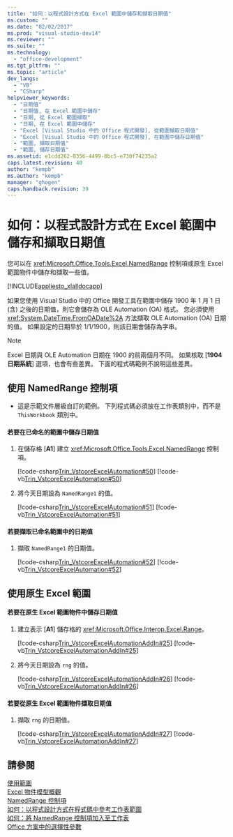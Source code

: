 ```yaml
---
title: "如何：以程式設計方式在 Excel 範圍中儲存和擷取日期值"
ms.custom: ""
ms.date: "02/02/2017"
ms.prod: "visual-studio-dev14"
ms.reviewer: ""
ms.suite: ""
ms.technology: 
  - "office-development"
ms.tgt_pltfrm: ""
ms.topic: "article"
dev_langs: 
  - "VB"
  - "CSharp"
helpviewer_keywords: 
  - "日期值"
  - "日期值, 在 Excel 範圍中儲存"
  - "日期, 從 Excel 範圍擷取"
  - "日期, 在 Excel 範圍中儲存"
  - "Excel [Visual Studio 中的 Office 程式開發], 從範圍擷取日期值"
  - "Excel [Visual Studio 中的 Office 程式開發], 在範圍中儲存日期值"
  - "範圍, 擷取日期值"
  - "範圍, 儲存日期值"
ms.assetid: e1cdd262-0356-4499-8bc5-e730f74235a2
caps.latest.revision: 40
author: "kempb"
ms.author: "kempb"
manager: "ghogen"
caps.handback.revision: 39
---
```

# 如何：以程式設計方式在 Excel 範圍中儲存和擷取日期值
  您可以在 <xref:Microsoft.Office.Tools.Excel.NamedRange> 控制項或原生 Excel 範圍物件中儲存和擷取一些值。  
  
 [!INCLUDE[appliesto_xlalldocapp](../vsto/includes/appliesto-xlalldocapp-md.md)]  
  
 如果您使用 Visual Studio 中的 Office 開發工具在範圍中儲存 1900 年 1 月 1 日 \(含\) 之後的日期值，則它會儲存為 OLE Automation \(OA\) 格式。  您必須使用 <xref:System.DateTime.FromOADate%2A> 方法擷取 OLE Automation \(OA\) 日期的值。  如果設定的日期早於 1\/1\/1900，則該日期會儲存為字串。  
  
> [!NOTE]  
>  Excel 日期與 OLE Automation 日期在 1900 的前兩個月不同。  如果核取 \[**1904 日期系統**\] 選項，也會有些差異。  下面的程式碼範例不說明這些差異。  
  
## 使用 NamedRange 控制項  
  
-   這是示範文件層級自訂的範例。  下列程式碼必須放在工作表類別中，而不是 `ThisWorkbook` 類別中。  
  
#### 若要在已命名的範圍中儲存日期值  
  
1.  在儲存格 \[**A1**\] 建立 <xref:Microsoft.Office.Tools.Excel.NamedRange> 控制項。  
  
     [!code-csharp[Trin_VstcoreExcelAutomation#50](../snippets/csharp/VS_Snippets_OfficeSP/Trin_VstcoreExcelAutomation/CS/Sheet1.cs#50)]
     [!code-vb[Trin_VstcoreExcelAutomation#50](../snippets/visualbasic/VS_Snippets_OfficeSP/Trin_VstcoreExcelAutomation/VB/Sheet1.vb#50)]  
  
2.  將今天日期設為 `NamedRange1` 的值。  
  
     [!code-csharp[Trin_VstcoreExcelAutomation#51](../snippets/csharp/VS_Snippets_OfficeSP/Trin_VstcoreExcelAutomation/CS/Sheet1.cs#51)]
     [!code-vb[Trin_VstcoreExcelAutomation#51](../snippets/visualbasic/VS_Snippets_OfficeSP/Trin_VstcoreExcelAutomation/VB/Sheet1.vb#51)]  
  
#### 若要擷取已命名範圍中的日期值  
  
1.  擷取 `NamedRange1` 的日期值。  
  
     [!code-csharp[Trin_VstcoreExcelAutomation#52](../snippets/csharp/VS_Snippets_OfficeSP/Trin_VstcoreExcelAutomation/CS/Sheet1.cs#52)]
     [!code-vb[Trin_VstcoreExcelAutomation#52](../snippets/visualbasic/VS_Snippets_OfficeSP/Trin_VstcoreExcelAutomation/VB/Sheet1.vb#52)]  
  
## 使用原生 Excel 範圍  
  
#### 若要在原生 Excel 範圍物件中儲存日期值  
  
1.  建立表示 \[**A1**\] 儲存格的 <xref:Microsoft.Office.Interop.Excel.Range>。  
  
     [!code-csharp[Trin_VstcoreExcelAutomationAddIn#25](../snippets/csharp/VS_Snippets_OfficeSP/Trin_VstcoreExcelAutomationAddIn/CS/ThisAddIn.cs#25)]
     [!code-vb[Trin_VstcoreExcelAutomationAddIn#25](../snippets/visualbasic/VS_Snippets_OfficeSP/Trin_VstcoreExcelAutomationAddIn/VB/ThisAddIn.vb#25)]  
  
2.  將今天日期設為 `rng` 的值。  
  
     [!code-csharp[Trin_VstcoreExcelAutomationAddIn#26](../snippets/csharp/VS_Snippets_OfficeSP/Trin_VstcoreExcelAutomationAddIn/CS/ThisAddIn.cs#26)]
     [!code-vb[Trin_VstcoreExcelAutomationAddIn#26](../snippets/visualbasic/VS_Snippets_OfficeSP/Trin_VstcoreExcelAutomationAddIn/VB/ThisAddIn.vb#26)]  
  
#### 若要從原生 Excel 範圍物件擷取日期值  
  
1.  擷取 `rng` 的日期值。  
  
     [!code-csharp[Trin_VstcoreExcelAutomationAddIn#27](../snippets/csharp/VS_Snippets_OfficeSP/Trin_VstcoreExcelAutomationAddIn/CS/ThisAddIn.cs#27)]
     [!code-vb[Trin_VstcoreExcelAutomationAddIn#27](../snippets/visualbasic/VS_Snippets_OfficeSP/Trin_VstcoreExcelAutomationAddIn/VB/ThisAddIn.vb#27)]  
  
## 請參閱  
 [使用範圍](../vsto/working-with-ranges.md)   
 [Excel 物件模型概觀](../vsto/excel-object-model-overview.md)   
 [NamedRange 控制項](../vsto/namedrange-control.md)   
 [如何：以程式設計方式在程式碼中參考工作表範圍](../vsto/how-to-programmatically-refer-to-worksheet-ranges-in-code.md)   
 [如何：將 NamedRange 控制項加入至工作表](../vsto/how-to-add-namedrange-controls-to-worksheets.md)   
 [Office 方案中的選擇性參數](../vsto/optional-parameters-in-office-solutions.md)  
  
  